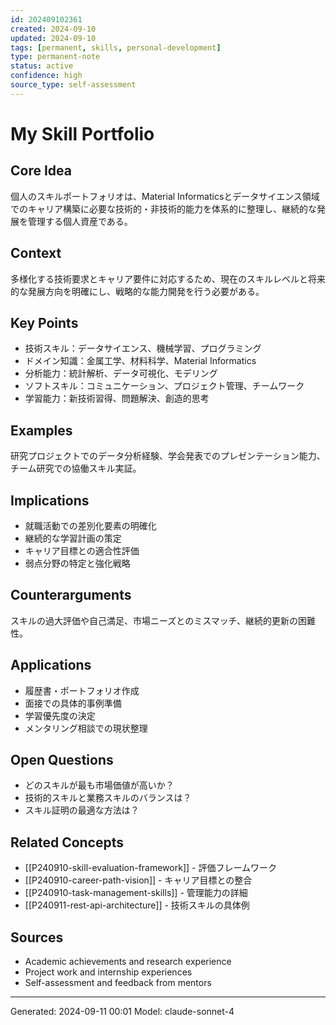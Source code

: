 ```yaml
---
id: 202409102361
created: 2024-09-10
updated: 2024-09-10
tags: [permanent, skills, personal-development]
type: permanent-note
status: active
confidence: high
source_type: self-assessment
---
```


# My Skill Portfolio

## Core Idea
個人のスキルポートフォリオは、Material Informaticsとデータサイエンス領域でのキャリア構築に必要な技術的・非技術的能力を体系的に整理し、継続的な発展を管理する個人資産である。

## Context
多様化する技術要求とキャリア要件に対応するため、現在のスキルレベルと将来的な発展方向を明確にし、戦略的な能力開発を行う必要がある。

## Key Points
- 技術スキル：データサイエンス、機械学習、プログラミング
- ドメイン知識：金属工学、材料科学、Material Informatics
- 分析能力：統計解析、データ可視化、モデリング
- ソフトスキル：コミュニケーション、プロジェクト管理、チームワーク
- 学習能力：新技術習得、問題解決、創造的思考

## Examples
研究プロジェクトでのデータ分析経験、学会発表でのプレゼンテーション能力、チーム研究での協働スキル実証。

## Implications
- 就職活動での差別化要素の明確化
- 継続的な学習計画の策定
- キャリア目標との適合性評価
- 弱点分野の特定と強化戦略

## Counterarguments
スキルの過大評価や自己満足、市場ニーズとのミスマッチ、継続的更新の困難性。

## Applications
- 履歴書・ポートフォリオ作成
- 面接での具体的事例準備
- 学習優先度の決定
- メンタリング相談での現状整理

## Open Questions
- どのスキルが最も市場価値が高いか？
- 技術的スキルと業務スキルのバランスは？
- スキル証明の最適な方法は？

## Related Concepts
- [[P240910-skill-evaluation-framework]] - 評価フレームワーク
- [[P240910-career-path-vision]] - キャリア目標との整合
- [[P240910-task-management-skills]] - 管理能力の詳細
- [[P240911-rest-api-architecture]] - 技術スキルの具体例

## Sources
- Academic achievements and research experience
- Project work and internship experiences
- Self-assessment and feedback from mentors

---
Generated: 2024-09-11 00:01
Model: claude-sonnet-4
